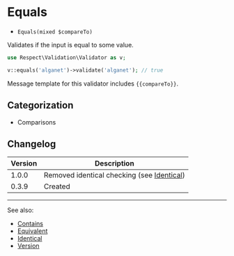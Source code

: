 # Equals

- `Equals(mixed $compareTo)`

Validates if the input is equal to some value.

```php
use Respect\Validation\Validator as v;

v::equals('alganet')->validate('alganet'); // true
```

Message template for this validator includes `{{compareTo}}`.

## Categorization

- Comparisons

## Changelog

Version | Description
--------|-------------
  1.0.0 | Removed identical checking (see [Identical](Identical.md))
  0.3.9 | Created

***
See also:

- [Contains](Contains.md)
- [Equivalent](Equivalent.md)
- [Identical](Identical.md)
- [Version](Version.md)
